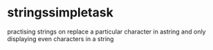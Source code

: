 # stringssimpletask
practising strings on replace a particular character in astring and only displaying even characters in a string
